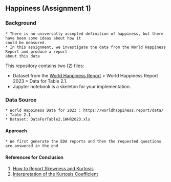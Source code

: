 ## Happiness (Assignment 1)

### Background
    * There is no universally accepted definition of happiness, but there have been some ideas about how it
    could be measured.
    * In this assignment, we investigate the data from the World Happiness Report and produce a report
    about this data

This repository contains two (2) files:
* Dataset from the [World Happiness Report](https://worldhappiness.report/data/) > World Happiness Report 2023 > Data for Table 2.1.
* Jupyter notebook is a skeleton for your implementation.

### Data Source
    * World Happiness Data for 2023 : https://worldhappiness.report/data/  : Table 2.1
    * Dataset: DataForTable2.1WHR2023.xls

#### Approach    
    * We first generate the EDA reports and then the requested questions are answered in the end

#### References for Conclusion

1. [How to Report Skewness and Kurtosis](https://www.statology.org/how-to-report-skewness-kurtosis/)
2. [Interpretation of the Kurtosis Coefficient](https://link.springer.com/article/10.1057/jt.2009.5#:~:text=Values%20between%200.3%20and%200.7,a%20fuzzy%2Dfirm%20linear%20rule.&text=Values%20between%200.7%20and%201.0,through%20a%20firm%20linear%20rule.)


